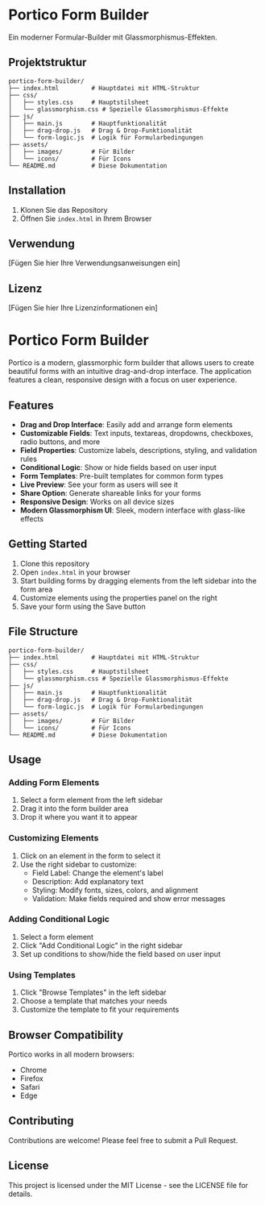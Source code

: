 # Portico Form Builder

Ein moderner Formular-Builder mit Glassmorphismus-Effekten.

## Projektstruktur

```
portico-form-builder/
├── index.html         # Hauptdatei mit HTML-Struktur
├── css/
│   ├── styles.css     # Hauptstilsheet
│   └── glassmorphism.css # Spezielle Glassmorphismus-Effekte
├── js/
│   ├── main.js        # Hauptfunktionalität
│   ├── drag-drop.js   # Drag & Drop-Funktionalität 
│   └── form-logic.js  # Logik für Formularbedingungen
├── assets/
│   ├── images/        # Für Bilder
│   └── icons/         # Für Icons
└── README.md          # Diese Dokumentation
```

## Installation

1. Klonen Sie das Repository
2. Öffnen Sie `index.html` in Ihrem Browser

## Verwendung

[Fügen Sie hier Ihre Verwendungsanweisungen ein]

## Lizenz

[Fügen Sie hier Ihre Lizenzinformationen ein] 

# Portico Form Builder

Portico is a modern, glassmorphic form builder that allows users to create beautiful forms with an intuitive drag-and-drop interface. The application features a clean, responsive design with a focus on user experience.

## Features

- **Drag and Drop Interface**: Easily add and arrange form elements
- **Customizable Fields**: Text inputs, textareas, dropdowns, checkboxes, radio buttons, and more
- **Field Properties**: Customize labels, descriptions, styling, and validation rules
- **Conditional Logic**: Show or hide fields based on user input
- **Form Templates**: Pre-built templates for common form types
- **Live Preview**: See your form as users will see it
- **Share Option**: Generate shareable links for your forms
- **Responsive Design**: Works on all device sizes
- **Modern Glassmorphism UI**: Sleek, modern interface with glass-like effects

## Getting Started

1. Clone this repository
2. Open `index.html` in your browser
3. Start building forms by dragging elements from the left sidebar into the form area
4. Customize elements using the properties panel on the right
5. Save your form using the Save button

## File Structure

```
portico-form-builder/
├── index.html         # Hauptdatei mit HTML-Struktur
├── css/
│   ├── styles.css     # Hauptstilsheet
│   └── glassmorphism.css # Spezielle Glassmorphismus-Effekte
├── js/
│   ├── main.js        # Hauptfunktionalität
│   ├── drag-drop.js   # Drag & Drop-Funktionalität 
│   └── form-logic.js  # Logik für Formularbedingungen
├── assets/
│   ├── images/        # Für Bilder
│   └── icons/         # Für Icons
└── README.md          # Diese Dokumentation
```


## Usage

### Adding Form Elements

1. Select a form element from the left sidebar
2. Drag it into the form builder area
3. Drop it where you want it to appear

### Customizing Elements

1. Click on an element in the form to select it
2. Use the right sidebar to customize:
   - Field Label: Change the element's label
   - Description: Add explanatory text
   - Styling: Modify fonts, sizes, colors, and alignment
   - Validation: Make fields required and show error messages

### Adding Conditional Logic

1. Select a form element
2. Click "Add Conditional Logic" in the right sidebar
3. Set up conditions to show/hide the field based on user input

### Using Templates

1. Click "Browse Templates" in the left sidebar
2. Choose a template that matches your needs
3. Customize the template to fit your requirements

## Browser Compatibility

Portico works in all modern browsers:
- Chrome
- Firefox
- Safari
- Edge

## Contributing

Contributions are welcome! Please feel free to submit a Pull Request.

## License

This project is licensed under the MIT License - see the LICENSE file for details.

